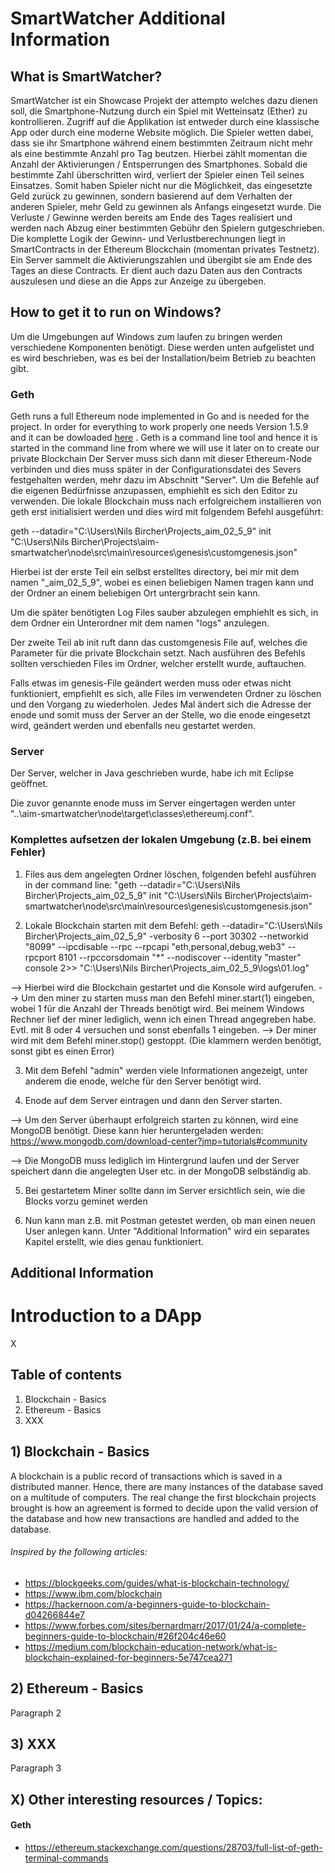 # SmartWatcher Additional Information 

## What is SmartWatcher?

SmartWatcher ist ein Showcase Projekt der attempto welches dazu dienen soll, die Smartphone-Nutzung durch ein Spiel mit Wetteinsatz (Ether) zu kontrollieren. Zugriff auf die Applikation ist entweder durch eine klassische App oder durch eine moderne Website möglich. 
Die Spieler wetten dabei, dass sie ihr Smartphone während einem bestimmten Zeitraum nicht mehr als eine bestimmte Anzahl pro Tag beutzen. Hierbei zählt momentan die Anzahl der Aktivierungen / Entsperrungen des Smartphones. Sobald die bestimmte Zahl überschritten wird, verliert der Spieler einen Teil seines Einsatzes. Somit haben Spieler nicht nur die Möglichkeit, das eingesetzte Geld zurück zu gewinnen, sondern basierend auf dem Verhalten der anderen Spieler, mehr Geld zu gewinnen als Anfangs eingesetzt wurde. 
Die Verluste / Gewinne werden bereits am Ende des Tages realisiert und werden nach Abzug einer bestimmten Gebühr den Spielern gutgeschrieben. 
Die komplette Logik der Gewinn- und Verlustberechnungen liegt in SmartContracts in der Ethereum Blockchain (momentan privates Testnetz). Ein Server sammelt die Aktivierungszahlen und übergibt sie am Ende des Tages an diese Contracts. Er dient auch dazu Daten aus den Contracts auszulesen und diese an die Apps zur Anzeige zu übergeben.

## How to get it to run on Windows?

Um die Umgebungen auf Windows zum laufen zu bringen werden verschiedene Komponenten benötigt. Diese werden unten aufgelistet und es wird beschrieben, was es bei der Installation/beim Betrieb zu beachten gibt. 

### Geth

Geth runs a full Ethereum node implemented in Go and is needed for the project. In order for everything to work properly one needs Version 1.5.9 and it can be dowloaded [here](https://geth.ethereum.org/downloads/ "Ethereum Geth Node") . 
Geth is a command line tool and hence it is started in the command line from where we will use it later on to create our private Blockchain 
Der Server muss sich dann mit dieser Ethereum-Node verbinden und dies muss später in der Configurationsdatei des Severs festgehalten werden, mehr dazu im Abschnitt "Server". 
Um die Befehle auf die eigenen Bedürfnisse anzupassen, emphiehlt es sich den Editor zu verwenden. 
Die lokale Blockchain muss nach erfolgreichem installieren von geth erst initialisiert werden und dies wird mit folgendem Befehl ausgeführt: 

geth --datadir="C:\Users\Nils Bircher\Projects\_aim_02_5_9" init "C:\Users\Nils Bircher\Projects\aim-smartwatcher\node\src\main\resources\genesis\customgenesis.json"

Hierbei ist der erste Teil ein selbst erstelltes directory, bei mir mit dem namen "_aim_02_5_9", wobei es einen beliebigen Namen tragen kann und der Ordner an einem beliebigen Ort untergrbracht sein kann. 

Um die später benötigten Log Files sauber abzulegen emphiehlt es sich, in dem Ordner ein Unterordner mit dem namen "logs" anzulegen. 

Der zweite Teil ab init ruft dann das customgenesis File auf, welches die Parameter für die private Blockchain setzt. Nach ausführen des Befehls sollten verschieden Files im Ordner, welcher erstellt wurde, auftauchen. 

Falls etwas im genesis-File geändert werden muss oder etwas nicht funktioniert, empfiehlt es sich, alle Files im verwendeten Ordner zu löschen und den Vorgang zu wiederholen. Jedes Mal ändert sich die Adresse der enode und somit muss der Server an der Stelle, wo die enode eingesetzt wird, geändert werden und ebenfalls neu gestartet werden.


### Server

Der Server, welcher in Java geschrieben wurde, habe ich mit Eclipse geöffnet. 

Die zuvor genannte enode muss im Server eingertagen werden unter "..\aim-smartwatcher\node\target\classes\ethereumj.conf".

### Komplettes aufsetzen der lokalen Umgebung (z.B. bei einem Fehler)

1) Files aus dem angelegten Ordner löschen, folgenden befehl ausführen in der command line: "geth --datadir="C:\Users\Nils Bircher\Projects\_aim_02_5_9" init "C:\Users\Nils Bircher\Projects\aim-smartwatcher\node\src\main\resources\genesis\customgenesis.json"

2) Lokale Blockchain starten mit dem Befehl: geth --datadir="C:\Users\Nils Bircher\Projects\_aim_02_5_9" -verbosity 6 --port 30302 --networkid "8099" --ipcdisable --rpc --rpcapi "eth,personal,debug,web3" --rpcport 8101 --rpccorsdomain "*" --nodiscover --identity "master" console 2>> "C:\Users\Nils Bircher\Projects\_aim_02_5_9\logs\01.log"

--> Hierbei wird die Blockchain gestartet und die Konsole wird aufgerufen. 
--> Um den miner zu starten muss man den Befehl miner.start(1) eingeben, wobei 1 für die Anzahl der Threads benötigt wird. Bei meinem Windows Rechner lief der miner lediglich, wenn ich einen Thread angegreben habe. Evtl. mit 8 oder 4 versuchen und sonst ebenfalls 1 eingeben. 
--> Der miner wird mit dem Befehl miner.stop() gestoppt. (Die klammern werden benötigt, sonst gibt es einen Error)

3) Mit dem Befehl "admin" werden viele Informationen angezeigt, unter anderem die enode, welche für den Server benötigt wird. 

4) Enode auf dem Server eintragen und dann den Server starten. 

--> Um den Server überhaupt erfolgreich starten zu können, wird eine MongoDB benötigt. Diese kann hier heruntergeladen werden: https://www.mongodb.com/download-center?jmp=tutorials#community

--> Die MongoDB muss lediglich im Hintergrund laufen und der Server speichert dann die angelegten User etc. in der MongoDB selbständig ab. 

5) Bei gestartetem Miner sollte dann im Server ersichtlich sein, wie die Blocks vorzu geminet werden 

6) Nun kann man z.B. mit Postman getestet werden, ob man einen neuen User anlegen kann. Unter "Additional Information" wird ein separates Kapitel erstellt, wie dies genau funktioniert.




## Additional Information



# Introduction to a DApp 

X
## Table of contents

1) Blockchain - Basics
2) Ethereum - Basics 
3) XXX

## 1) Blockchain - Basics

A blockchain is a public record of transactions which is saved in a distributed manner. Hence, there are many instances of the database saved on a multitude of computers. The real change the first blockchain projects brought is how an agreement is formed to decide upon the valid version of the database and how new transactions are handled and added to the database. 

###### Inspired by the following articles: 
* https://blockgeeks.com/guides/what-is-blockchain-technology/
* https://www.ibm.com/blockchain
* https://hackernoon.com/a-beginners-guide-to-blockchain-d04266844e7
* https://www.forbes.com/sites/bernardmarr/2017/01/24/a-complete-beginners-guide-to-blockchain/#26f204c46e60
* https://medium.com/blockchain-education-network/what-is-blockchain-explained-for-beginners-5e747cea271

## 2) Ethereum - Basics

Paragraph 2

## 3) XXX

Paragraph 3

## X) Other interesting resources / Topics: 

#### Geth
* https://ethereum.stackexchange.com/questions/28703/full-list-of-geth-terminal-commands

